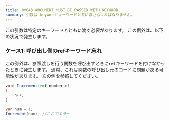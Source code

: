 ```yaml
---
title: 0x043 ARGUMENT_MUST_BE_PASSED_WITH_KEYWORD
summary: 引数は`keyword`キーワードと共に渡さなければなりません。
---
```


この引数は特定のキーワードとともに渡す必要があります。
この例外は、以下の状況で発生します。

### ケース1: 呼び出し側のrefキーワード忘れ
この例外は、参照渡しを行う関数を呼び出すときに`ref`キーワードを付けなかったときに発生します。
通常、これは関数の呼び出し元のコードに問題がある可能性があります。
次の例を参照してください。

```cs title="AliceScript"
void Increment(ref number n)
{
    n++;
}

var num = 1;
Increment(num); //ここでエラー
```